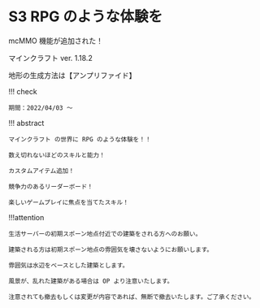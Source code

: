 # S3 RPG のような体験を

mcMMO 機能が追加された！

マインクラフト ver. 1.18.2

地形の生成方法は【アンプリファイド】

!!! check

    期間：2022/04/03 ～

!!! abstract

    マインクラフト の世界に RPG のような体験を！！

    数え切れないほどのスキルと能力！

    カスタムアイテム追加！

    競争力のあるリーダーボード！

    楽しいゲームプレイに焦点を当てたスキル！

!!!attention

    生活サーバーの初期スポーン地点付近での建築をされる方へのお願い。

    建築される方は初期スポーン地点の雰囲気を壊さないようにお願いします。

    雰囲気は水辺をベースとした建築とします。

    風景が、乱れた建築がある場合は OP より注意いたします。

    注意されても撤去もしくは変更が内容であれば、無断で撤去いたします。ご了承ください。
